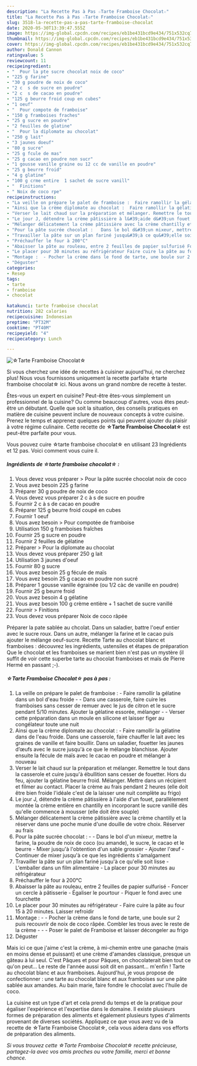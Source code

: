 ```yaml
---
description: "La Recette Pas à Pas ☆Tarte Framboise Chocolat☆"
title: "La Recette Pas à Pas ☆Tarte Framboise Chocolat☆"
slug: 3518-la-recette-pas-a-pas-tarte-framboise-chocolat
date: 2020-05-30T13:39:47.555Z
image: https://img-global.cpcdn.com/recipes/eb1be431bcd9e434/751x532cq70/☆tarte-framboise-chocolat☆-photo-principale-de-la-recette.jpg
thumbnail: https://img-global.cpcdn.com/recipes/eb1be431bcd9e434/751x532cq70/☆tarte-framboise-chocolat☆-photo-principale-de-la-recette.jpg
cover: https://img-global.cpcdn.com/recipes/eb1be431bcd9e434/751x532cq70/☆tarte-framboise-chocolat☆-photo-principale-de-la-recette.jpg
author: Donald Cannon
ratingvalue: 5
reviewcount: 11
recipeingredient:
- "  Pour la pte sucre chocolat noix de coco"
- "225 g farine"
- "30 g poudre de noix de coco"
- "2 c  s de sucre en poudre"
- "2 c  s de cacao en poudre"
- "125 g beurre froid coup en cubes"
- "1 oeuf"
- "  Pour compote de framboise"
- "150 g framboises fraches"
- "25 g sucre en poudre"
- "2 feuilles de glatine"
- "  Pour la diplomate au chocolat"
- "250 g lait"
- "3 jaunes doeuf"
- "80 g sucre"
- "25 g fcule de mas"
- "25 g cacao en poudre non sucr"
- "1 gousse vanille graine ou 12 cc de vanille en poudre"
- "25 g beurre froid"
- "4 g glatine"
- "100 g crme entire  1 sachet de sucre vanill"
- "  Finitions"
- " Noix de coco rpe"
recipeinstructions:
- "La veille on prépare le palet de framboise :  Faire ramollir la gélatine dans un bol d&#39;eau froide  Dans une casserole, faire cuire les framboises sans cesser de remuer avec le jus de citron et le sucre pendant 5/10 minutes. Ajouter la gélatine essorée, mélanger  Verser cette préparation dans un moule en silicone et laisser figer au congélateur toute une nuit"
- "Ainsi que la crème diplomate au chocolat :  Faire ramollir la gélatine dans de l&#39;eau froide. Dans une casserole, faire chauffer le lait avec les graines de vanille et faire bouillir. Dans un saladier, fouetter les jaunes d’œufs avec le sucre jusqu&#39;à ce que le mélange blanchisse. Ajouter ensuite la fécule de maïs avec le cacao en poudre et mélanger à nouveau"
- "Verser le lait chaud sur la préparation et mélanger. Remettre le tout dans la casserole et cuire jusqu&#39;à ébullition sans cesser de fouetter. Hors du feu, ajouter la gélatine beurre froid. Mélanger. Mettre dans un récipient et filmer au contact. Placer la crème au frais pendant 2 heures (elle doit être bien froide l&#39;idéale c&#39;est de la laisser une nuit complète au frigo)"
- "Le jour J, détendre la crème pâtissière à l&#39;aide d&#39;un fouet, parallèlement montée la crème entière en chantilly en incorporant le sucre vanillé dès qu&#39;elle commence à mousser (elle doit être souple)"
- "Mélanger délicatement la crème pâtissière avec la crème chantilly et la réserver dans une poche munie d&#39;une douille de votre choix. Réserver au frais"
- "Pour la pâte sucrée chocolat :   Dans le bol d&#39;un mixeur, mettre la farine, la poudre de noix de coco (ou amande), le sucre, le cacao et le beurre Mixer jusqu&#39;à l&#39;obtention d&#39;un sable grossier Ajouter l&#39;œuf  Continuer de mixer jusqu&#39;à ce que les ingrédients s&#39;amalgament"
- "Travailler la pâte sur un plan fariné jusqu&#39;à ce qu&#39;elle soit lisse L&#39;emballer dans un film alimentaire  La placer pour 30 minutes au réfrigérateur"
- "Préchauffer le four à 200°C"
- "Abaisser la pâte au rouleau, entre 2 feuilles de papier sulfurisé Foncer un cercle à pâtisserie  Égaliser le pourtour Piquer le fond avec une fourchette"
- "Le placer pour 30 minutes au réfrigérateur Faire cuire la pâte au four 15 à 20 minutes. Laisser refroidir"
- "Montage :  - Pocher la crème dans le fond de tarte, une boule sur 2 puis recouvrir de noix de coco râpée. Combler les trous avec le reste de la crème  - Poser le palet de Framboise et laisser décongeler au frigo"
- "Déguster"
categories:
- Resep
tags:
- tarte
- framboise
- chocolat

katakunci: tarte framboise chocolat 
nutrition: 282 calories
recipecuisine: Indonesian
preptime: "PT32M"
cooktime: "PT40M"
recipeyield: "4"
recipecategory: Lunch

---
```



![☆Tarte Framboise Chocolat☆](https://img-global.cpcdn.com/recipes/eb1be431bcd9e434/751x532cq70/☆tarte-framboise-chocolat☆-photo-principale-de-la-recette.jpg)

Si vous cherchez une idée de recettes à cuisiner aujourd'hui, ne cherchez plus! Nous vous fournissons uniquement la recette parfaite ☆tarte framboise chocolat☆ ici. Nous avons un grand nombre de recette à tester.

Êtes-vous un expert en cuisine? Peut-être êtes-vous simplement un professionnel de la cuisine? Ou comme beaucoup d'autres, vous êtes peut-être un débutant. Quelle que soit la situation, des conseils pratiques en matière de cuisine peuvent inclure de nouveaux concepts à votre cuisine. Prenez le temps et apprenez quelques points qui peuvent ajouter du plaisir à votre régime culinaire. Cette recette de <strong> ☆Tarte Framboise Chocolat☆ </strong> est peut-être parfaite pour vous.

<!--inarticleads1-->

Vous pouvez cuire ☆tarte framboise chocolat☆ en utilisant 23 Ingrédients et 12 pas. Voici comment vous cuire il.

##### Ingrédients de ☆tarte framboise chocolat☆ :

1. Vous devez vous préparer  &gt; Pour la pâte sucrée chocolat noix de coco
1. Vous avez besoin 225 g farine
1. Préparer 30 g poudre de noix de coco
1. Vous devez vous préparer 2 c à s de sucre en poudre
1. Fournir 2 c à s de cacao en poudre
1. Préparer 125 g beurre froid coupé en cubes
1. Fournir 1 oeuf
1. Vous avez besoin  &gt; Pour compotée de framboise
1. Utilisation 150 g framboises fraîches
1. Fournir 25 g sucre en poudre
1. Fournir 2 feuilles de gélatine
1. Préparer  &gt; Pour la diplomate au chocolat
1. Vous devez vous préparer 250 g lait
1. Utilisation 3 jaunes d&#39;oeuf
1. Fournir 80 g sucre
1. Vous avez besoin 25 g fécule de maïs
1. Vous avez besoin 25 g cacao en poudre non sucré
1. Préparer 1 gousse vanille égrainée (ou 1/2 càc de vanille en poudre)
1. Fournir 25 g beurre froid
1. Vous avez besoin 4 g gélatine
1. Vous avez besoin 100 g crème entière + 1 sachet de sucre vanillé
1. Fournir  &gt; Finitions
1. Vous devez vous préparer  Noix de coco râpée


Préparer la pate sablée au chcolat. Dans un saladier, battre l&#39;oeuf entier avec le sucre roux. Dans un autre, mélanger la farine et le cacao puis ajouter le mélange oeuf-sucre. Recette Tarte au chocolat blanc et framboises : découvrez les ingrédients, ustensiles et étapes de préparation Que le chocolat et les framboises se marient bien n&#39;est pas un mystère (il suffit de voir cette superbe tarte au chocolat framboises et maïs de Pierre Hermé en passant ;-). 

<!--inarticleads2-->

##### ☆Tarte Framboise Chocolat☆ pas à pas :

1. La veille on prépare le palet de framboise :  - Faire ramollir la gélatine dans un bol d&#39;eau froide -  - Dans une casserole, faire cuire les framboises sans cesser de remuer avec le jus de citron et le sucre pendant 5/10 minutes. Ajouter la gélatine essorée, mélanger -  - Verser cette préparation dans un moule en silicone et laisser figer au congélateur toute une nuit
1. Ainsi que la crème diplomate au chocolat :  - Faire ramollir la gélatine dans de l&#39;eau froide. Dans une casserole, faire chauffer le lait avec les graines de vanille et faire bouillir. Dans un saladier, fouetter les jaunes d’œufs avec le sucre jusqu&#39;à ce que le mélange blanchisse. Ajouter ensuite la fécule de maïs avec le cacao en poudre et mélanger à nouveau
1. Verser le lait chaud sur la préparation et mélanger. Remettre le tout dans la casserole et cuire jusqu&#39;à ébullition sans cesser de fouetter. Hors du feu, ajouter la gélatine beurre froid. Mélanger. Mettre dans un récipient et filmer au contact. Placer la crème au frais pendant 2 heures (elle doit être bien froide l&#39;idéale c&#39;est de la laisser une nuit complète au frigo)
1. Le jour J, détendre la crème pâtissière à l&#39;aide d&#39;un fouet, parallèlement montée la crème entière en chantilly en incorporant le sucre vanillé dès qu&#39;elle commence à mousser (elle doit être souple)
1. Mélanger délicatement la crème pâtissière avec la crème chantilly et la réserver dans une poche munie d&#39;une douille de votre choix. Réserver au frais
1. Pour la pâte sucrée chocolat :  -  - Dans le bol d&#39;un mixeur, mettre la farine, la poudre de noix de coco (ou amande), le sucre, le cacao et le beurre - Mixer jusqu&#39;à l&#39;obtention d&#39;un sable grossier - Ajouter l&#39;œuf  - Continuer de mixer jusqu&#39;à ce que les ingrédients s&#39;amalgament
1. Travailler la pâte sur un plan fariné jusqu&#39;à ce qu&#39;elle soit lisse - L&#39;emballer dans un film alimentaire  - La placer pour 30 minutes au réfrigérateur
1. Préchauffer le four à 200°C
1. Abaisser la pâte au rouleau, entre 2 feuilles de papier sulfurisé - Foncer un cercle à pâtisserie  - Égaliser le pourtour - Piquer le fond avec une fourchette
1. Le placer pour 30 minutes au réfrigérateur - Faire cuire la pâte au four 15 à 20 minutes. Laisser refroidir
1. Montage :  - - Pocher la crème dans le fond de tarte, une boule sur 2 puis recouvrir de noix de coco râpée. Combler les trous avec le reste de la crème -  - - Poser le palet de Framboise et laisser décongeler au frigo
1. Déguster


Mais ici ce que j&#39;aime c&#39;est la crème, à mi-chemin entre une ganache (mais en moins dense et puissant) et une crème d&#39;amandes classique, presque un gâteau à lui seul. C&#39;est Pâques et pour Pâques, on chocolaterait bien tout ce qu&#39;on peut… Le reste de l&#39;année aussi soit dit en passant… m&#39;enfin ! Tarte au chocolat blanc et aux framboises. Aujourd&#39;hui, je vous propose de confectionner : une tarte au chocolat blanc et aux framboises sur une pâte sablée aux amandes. Au bain marie, faire fondre le chocolat avec l&#39;huile de coco. 

<!--inarticleads1-->

<p>
La cuisine est un type d'art et cela prend du temps et de la pratique pour égaliser l'expérience et l'expertise dans le domaine. Il existe plusieurs formes de préparation des aliments et également plusieurs types d'aliments provenant de diverses sociétés. Appliquez ce que vous avez vu de la recette de ☆Tarte Framboise Chocolat☆, cela vous aidera dans vos efforts de préparation des aliments.
</p>

<p>
<i>Si vous trouvez cette ☆Tarte Framboise Chocolat☆ recette précieuse, partagez-la avec vos amis proches ou votre famille, merci et bonne chance.</i>
</p>
